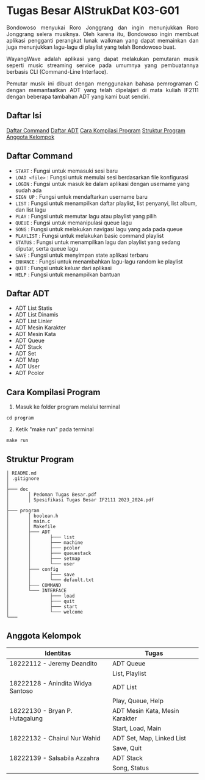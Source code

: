 # Tugas Besar AlStrukDat K03-G01

<p align="justify"> Bondowoso menyukai Roro Jonggrang dan ingin menunjukkan Roro Jonggrang selera musiknya. Oleh karena itu, Bondowoso ingin membuat aplikasi pengganti perangkat lunak walkman yang  dapat memainkan dan juga menunjukkan lagu-lagu di playlist yang telah Bondowoso buat. </p>

<p align="justify"> WayangWave adalah aplikasi yang dapat melakukan pemutaran musik seperti music streaming service pada umumnya yang pembuatannya berbasis CLI (Command-Line Interface). </p>

<p align="justify"> Pemutar musik ini dibuat dengan menggunakan bahasa pemrograman C dengan memanfaatkan ADT yang telah dipelajari di mata kuliah IF2111 dengan beberapa tambahan ADT yang kami buat sendiri.  </p>

## Daftar Isi
[Daftar Command](#command)
[Daftar ADT](#daftar-adt)
[Cara Kompilasi Program](#cara-kompilasi-program)
[Struktur Program](#struktur-program)
[Anggota Kelompok](#anggota-kelompok)

## Daftar Command
* `START` : Fungsi untuk memasuki sesi baru
* `LOAD <file>` : Fungsi untuk memulai sesi berdasarkan file konfigurasi
* `LOGIN` : Fungsi untuk masuk ke dalam aplikasi dengan username yang sudah ada
* `SIGN UP` : Fungsi untuk mendaftarkan username baru
* `LIST` : Fungsi untuk menampilkan daftar playlist, list penyanyi, list album, dan list lagu
* `PLAY` : Fungsi untuk memutar lagu atau playlist yang pilih 
* `QUEUE` : Fungsi untuk memanipulasi queue lagu
* `SONG` : Fungsi untuk melakukan navigasi lagu yang ada pada queue
* `PLAYLIST` : Fungsi untuk melakukan basic command playlist
* `STATUS` : Fungsi untuk menampilkan lagu dan playlist yang sedang diputar, serta queue lagu
* `SAVE` : Fungsi untuk menyimpan state aplikasi terbaru
* `ENHANCE` : Fungsi untuk menambahkan lagu-lagu random ke playlist
* `QUIT` : Fungsi untuk keluar dari aplikasi
* `HELP` : Fungsi untuk menampilkan bantuan

## Daftar ADT
* ADT List Statis
* ADT List Dinamis
* ADT List Linier
* ADT Mesin Karakter
* ADT Mesin Kata
* ADT Queue
* ADT Stack
* ADT Set
* ADT Map
* ADT User
* ADT Pcolor

## Cara Kompilasi Program
1. Masuk ke folder program melalui terminal
```
cd program
```
2. Ketik "make run" pada terminal
```
make run
```

## Struktur Program
```
│ README.md
│ .gitignore
│
├─── doc
│       │ Pedoman Tugas Besar.pdf
│       │ Spesifikasi Tugas Besar IF2111 2023_2024.pdf
│
├─── program
│       │ boolean.h
│       │ main.c
│       │ Makefile
│       ├─── ADT
│       │       ├─── list
│       │       ├─── machine
│       │       ├─── pcolor
│       │       ├─── queuestack
│       │       ├─── setmap
│       │       └─── user
│       ├─── config
│       │       ├─── save
│       │       └─── default.txt
│       ├─── COMMAND
│       └─── INTERFACE
│               ├─── load
│               ├─── quit
│               ├─── start
│               └─── welcome
└───    
```

## Anggota Kelompok
| Identitas                          | Tugas |
| -----------------------------------|-----------------|
| 18222112 - Jeremy Deandito         | ADT Queue       |
|                                    | List, Playlist  |
| 18222128 - Anindita Widya Santoso  | ADT List        |
|                                    | Play, Queue, Help|
| 18222130 - Bryan P. Hutagalung     | ADT Mesin Kata, Mesin Karakter |
|                                    | Start, Load, Main |
| 18222132 - Chairul Nur Wahid       | ADT Set, Map, Linked List |
|                                    | Save, Quit  |
| 18222139 - Salsabila Azzahra       | ADT Stack |
|                                    | Song, Status |